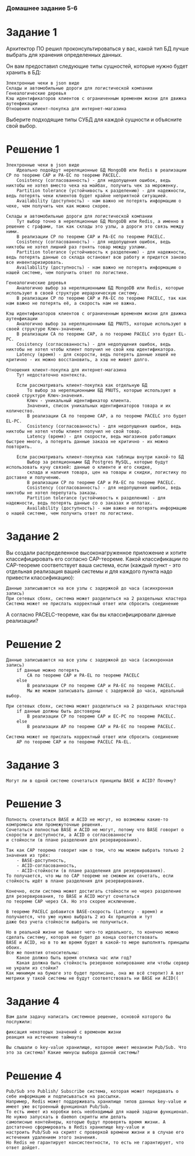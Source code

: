 ### Домашнее задание 5-6

# Задание 1
    
Архитектор ПО решил проконсультироваться у вас, какой тип БД лучше выбрать для хранения определенных данных.

Он вам предоставил следующие типы сущностей, которые нужно будет хранить в БД:

    Электронные чеки в json виде
    Склады и автомобильные дороги для логистической компании
    Генеалогические деревья
    Кэш идентификаторов клиентов с ограниченным временем жизни для движка аутенфикации
    Отношения клиент-покупка для интернет-магазина

Выберите подходящие типы СУБД для каждой сущности и объясните свой выбор.

# Решение 1
    
    Электронные чеки в json виде
        Идеально подойдут нереляционные БД MongoDB или Redis в реализации CP по теореме CAP и PA-EC по теореме PACELC.
        Cosistency (согласованность) - для недопущения ошибок, ведь никтобы не хотел вместо чека на майбах, получить чек за мороженку.
        Partition tolerance (устойчивость к разделению) - для надежности, ведь потерять чеки клиентов будет крайне неприятной ситуацией.
        Availability (доступность) - нам важно не потерять информацию о чеке, чем получить чек как можно скорее.

    Склады и автомобильные дороги для логистической компании
        Тут выбор точно в нереляционные БД MongoDB или Redis, а именно в решение с графами, так как склады это узлы, а дороги это связь между ними.
        В реализации CP по теореме CAP и PA-EC по теореме PACELC.
        Cosistency (согласованность) - для недопущения ошибок, ведь никтобы не хотел лишний раз гонять товар между узлами.
        Partition tolerance (устойчивость к разделению) - для надежности, ведь потерять данные со склада остановит всю работу и придется заново все инвентаризировать.
        Availability (доступность) - нам важно не потерять информацию о нашей системе, чем получить ответ по логистике.

    Генеалогические деревья
        Аналогично выбор за нереляционными БД MongoDB или Redis, которые используют в своей структуре иерархическую систему.
        В реализации CP по теореме CAP и PA-EC по теореме PACELC, так как нам важно не потерять её, а скорость нам не важна.

    Кэш идентификаторов клиентов с ограниченным временем жизни для движка аутенфикации
        Аналогично выбор за нереляционными БД PNUTS, которые используют в своей структуре Ключ-значение.
        В реализации CA по теореме CAP, а по теореме PACELC это будет EL-PC.
        Cosistency (согласованность) - для недопущения ошибок, ведь никтобы не хотел чтобы клиент получил не свой кеш идентификатора.
        Latency (время) - для скорости, ведь потерять данные хешей не критично - их можно восстановить, а хэш не живет долго.

    Отношения клиент-покупка для интернет-магазина
        Тут недостаточно контекста.

        Если рассматривать клиент-покупка как отдельную БД
            То выбор за нереляционными БД PNUTS, которые используют в своей структуре Ключ-значения. 
            Ключ - уникальный идентификатор клиента.
            Значения, список уникальных идентификаторов товара и их количество.
            В реализации CA по теореме CAP, а по теореме PACELC это будет EL-PC.
            Cosistency (согласованность) - для недопущения ошибок, ведь никтобы не хотел чтобы клиент получил не свой товар.
            Latency (время) - для скорости, ведь магазинов работающих быстрее много, а потерять данные заказа не критично - их можно повторить.

        Если рассматривать клиент-покупка как таблицы внутри какой-то БД
            Выбор за реляционными БД Postgres MySQL, которые будут использовать кучу связей: данные о клиенте и его скидке, 
            склада и наличия товара, цен на товары и скидки, логистику по доставке и получению.
            В реализации CP по теореме CAP и PA-EC по теореме PACELC.
            Cosistency (согласованность) - для недопущения ошибок, ведь никтобы не хотел перепутать заказы.
            Partition tolerance (устойчивость к разделению) - для надежности, ведь потерять данные со о заказах и оплатах.
            Availability (доступность) - нам важно не потерять информацию о нашей системе, чем получить ответ по логистике.

# Задание 2

Вы создали распределенное высоконагруженное приложение и хотите классифицировать его согласно CAP-теореме. Какой классификации по CAP-теореме соответствует ваша система, если (каждый пункт - это отдельная реализация вашей системы и для каждого пункта надо привести классификацию):

    Данные записываются на все узлы с задержкой до часа (асинхронная запись)
    При сетевых сбоях, система может разделиться на 2 раздельных кластера
    Система может не прислать корректный ответ или сбросить соединение

А согласно PACELC-теореме, как бы вы классифицировали данные реализации?

# Решение 2

    Данные записываются на все узлы с задержкой до часа (асинхронная запись)
        if данные можно потерять
            CA по теореме CAP и PA-EL по теореме PACELC
        else
            В реализации CP по теореме CAP и PA-EC по теореме PACELC.
            Мы же можем записывать данные с задержкой до часа, идеальный выбор.

    При сетевых сбоях, система может разделиться на 2 раздельных кластера
        if данные должны быть достоверны
            В реализации CP по теореме CAP и EC-PC по теореме PACELC.
        else
            В реализации AP по теореме CAP и PA-EC по теореме PACELC. 

    Система может не прислать корректный ответ или сбросить соединение
        AP по теореме CAP и по теореме PACELC PA-EL.

# Задание 3

    Могут ли в одной системе сочетаться принципы BASE и ACID? Почему?

# Решение 3

    Полность сочетаться BASE и ACID не могут, но возможны какие-то компромисы или промежуточные решения.
    Сочетаться полностью BASE и ACID не могут, потому что BASE говорит о скорости и доступности, а ACID о согласованности 
    и стойкости (в плане разделения для резервирования).

    Так как CAP теорема говорит нам о том, что мы можем выбрать только 2 значения из трёх:
        - BASE-доступность,
        - ACID-согласованность,
        - ACID-стойкости (в плане разделения для резервирования).
    То получается, что мы по CAP теореме не сможем их сочетать, если стойкость идёт в плане разделения для резервирования.

    Конечно, если система может достигать стойкости не через разделение для резервирования, то BASE и ACID могут сочетаться 
    по теореме CAP через CA. Но это скорее исключение.

    В теореме PACELC добавится BASE-скорость (Latency - время) и получается, что уже нужно выбрать 2 из 4х приципов и тут 
    даже без учета стойкости выбрать не получиться.

    Но в реальной жизни не бывает чего-то идеального, то конечно можно сделать систему, которая не будет до конца соответствовать 
    BASE и ACID, но в то же время будет в какой-то мере выполнять принцыпы обоих.
    Все же понятия относительны:
        Какое должно быть время отклика час или год?
        Какая должна быть стойкость резервное копирование или чтобы сервер не украли из стойки?
    Как минимум на бумаге это будет прописано, она же всё стерпит) А вот метрики у такой системы не будут соответствовать ни BASE ни ACID((

# Задание 4

    Вам дали задачу написать системное решение, основой которого бы послужили:

    фиксация некоторых значений с временем жизни
    реакция на истечение таймаута

    Вы слышали о key-value хранилище, которое имеет механизм Pub/Sub. Что это за система? Какие минусы выбора данной системы?

# Решение 4

    Pub/Sub это Publish/ Subscribe система, которая может передавать о себе информацию и подписываться на рассылки. 
    Например, Redis может поддерживать хранилище типов данных key-value и имеет уже встроенный функционал Pub/Sub. 
    То есть имеет из коробки весь необходимый для нашей задачи функционал. Не нужно запускать в daemon скрипты или делать 
    самописные контейнеры, которые будут проверять время жизни. А достаточно сформировать в Redis хранилище key-value и 
    настроить Pub/Sub на скрипт с проверкой времени жизни и в случае его истечения удалением этого значения.
    Но Redis не гарантирует консистентности, то есть не гарантирует, что ответ дойдет.
